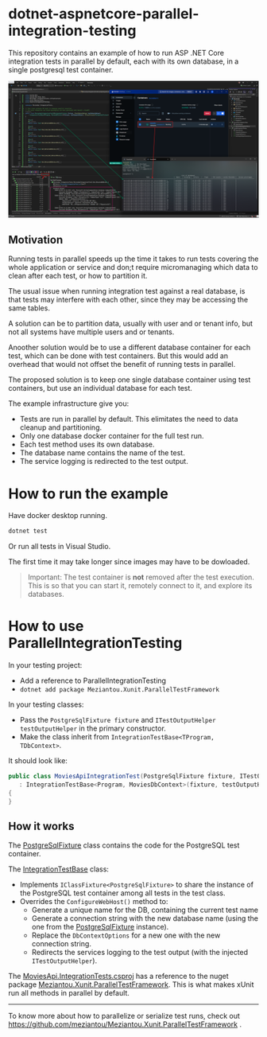 # dotnet-aspnetcore-parallel-integration-testing
This repository contains an example of how to run ASP .NET Core integration tests in parallel by default, each with its own database, in a single postgresql test container.

![A screenshot of visual studio showing the tests, the total time and the logs in the test output. on the right, Docker Desktop showing 1 PostgreSQL container running, and a console connected to that container listing the databases. There is one database for each test.](paralla-integration-tests-dotnet.png "Parallel integrations tests with 1 container and 1 DB per test.")

## Motivation
Running tests in parallel speeds up the time it takes to run tests covering the whole application or service and don;t require  micromanaging which data to clean after each test, or how to partition it.

The usual issue when running integration test against a real database, is that tests may interfere with each other, since they may be accessing the same tables.

A solution can be to partition data, usually with user and or tenant info, but not all systems have multiple users and or tenants. 

Anoother solution would be to use a different database container for each test, which can be done with test containers. But this would add an overhead that would not offset the benefit of running tests in parallel.

The proposed solution is to keep one single database container using test containers, but use an individual database for each test.

The example infrastructure give you:
- Tests are run in parallel by default. This elimitates the need to data cleanup and partitioning.
- Only one database docker container for the full test run.
- Each test method uses its own database.
- The database name contains the name of the test.
- The service logging is redirected to the test output.


# How to run the example
Have docker desktop running.

```bash
dotnet test
```

Or run all tests in Visual Studio.

The first time it may take longer since images may have to be dowloaded.

> Important: The test container is **not** removed after the test execution. This is so that you can start it, remotely connect to it, and explore its databases.

# How to use ParallelIntegrationTesting
In your testing project:
- Add a reference to ParallelIntegrationTesting
- `dotnet add package Meziantou.Xunit.ParallelTestFramework`

In your testing classes:
 - Pass the `PostgreSqlFixture fixture` and `ITestOutputHelper testOutputHelper` in the primary constructor.
 - Make the class inherit from `IntegrationTestBase<TProgram, TDbContext>`.

 It should look like:
 ```csharp
 public class MoviesApiIntegrationTest(PostgreSqlFixture fixture, ITestOutputHelper testOutputHelper)
    : IntegrationTestBase<Program, MoviesDbContext>(fixture, testOutputHelper)
{
}
 ```

## How it works
The [PostgreSqlFixture](./ParallelIntegrationTesting/PostgreSqlFixture.cs) class contains the code for the PostgreSQL test container.

The [IntegrationTestBase](./ParallelIntegrationTesting/IntegrationTestBase.cs) class:
- Implements `IClassFixture<PostgreSqlFixture>` to share the instance of the PostgreSQL test container among all tests in the test class.
- Overrides the `ConfigureWebHost()` method to:
  - Generate a unique name for the DB, containing the current test name
  - Generate a connection string with the new database name (using the one from the [PostgreSqlFixture](./ParallelIntegrationTesting/PostgreSqlFixture.cs) instance).
  - Replace the `DbContextOptions` for a new one with the new connection string.
  - Redirects the services logging to the test output (with the injected `ITestOutputHelper`).

The [MoviesApi.IntegrationTests.csproj](./MoviesApi.IntegrationTests/MoviesApi.IntegrationTests.csproj) has a reference to the nuget package [Meziantou.Xunit.ParallelTestFramework](https://www.nuget.org/packages/Meziantou.Xunit.ParallelTestFramework). This is what makes xUnit run all methods in parallel by default.

---

To know more about how to parallelize or serialize test runs, check out https://github.com/meziantou/Meziantou.Xunit.ParallelTestFramework
.